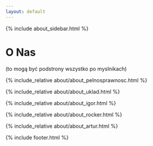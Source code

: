 ```yaml
---
layout: default
---
```


{% include about_sidebar.html %}
   <div class="w3-row w3-padding-64">
    <div class="w3-twothird w3-container">
      <h1 class="w3-text-teal">O Nas</h1>
      <p>(to mogą być podstrony wszystko po myslnikach)</p>
    </div>
  </div>
  
   {% include_relative about/about_pelnosprawnosc.html %}
   
   {% include_relative about/about_uklad.html %}
   
   {% include_relative about/about_igor.html %}
   
   {% include_relative about/about_rocker.html %}
   
   {% include_relative about/about_artur.html %}

 {% include footer.html %}
<!-- END MAIN -->
</div>
